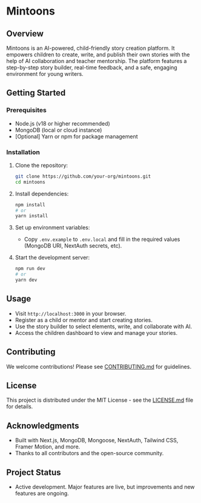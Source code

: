 # Mintoons

## Overview

Mintoons is an AI-powered, child-friendly story creation platform. It empowers children to create, write, and publish their own stories with the help of AI collaboration and teacher mentorship. The platform features a step-by-step story builder, real-time feedback, and a safe, engaging environment for young writers.

## Getting Started

### Prerequisites

- Node.js (v18 or higher recommended)
- MongoDB (local or cloud instance)
- [Optional] Yarn or npm for package management

### Installation

1. Clone the repository:

   ```bash
   git clone https://github.com/your-org/mintoons.git
   cd mintoons
   ```

2. Install dependencies:

   ```bash
   npm install
   # or
   yarn install
   ```

3. Set up environment variables:

   - Copy `.env.example` to `.env.local` and fill in the required values (MongoDB URI, NextAuth secrets, etc).

4. Start the development server:

   ```bash
   npm run dev
   # or
   yarn dev
   ```

## Usage

- Visit `http://localhost:3000` in your browser.
- Register as a child or mentor and start creating stories.
- Use the story builder to select elements, write, and collaborate with AI.
- Access the children dashboard to view and manage your stories.

## Contributing

We welcome contributions! Please see [CONTRIBUTING.md](link-to-contributing-guide) for guidelines.

## License

This project is distributed under the MIT License - see the [LICENSE.md](link-to-license) file for details.

## Acknowledgments

- Built with Next.js, MongoDB, Mongoose, NextAuth, Tailwind CSS, Framer Motion, and more.
- Thanks to all contributors and the open-source community.

## Project Status

- Active development. Major features are live, but improvements and new features are ongoing.
